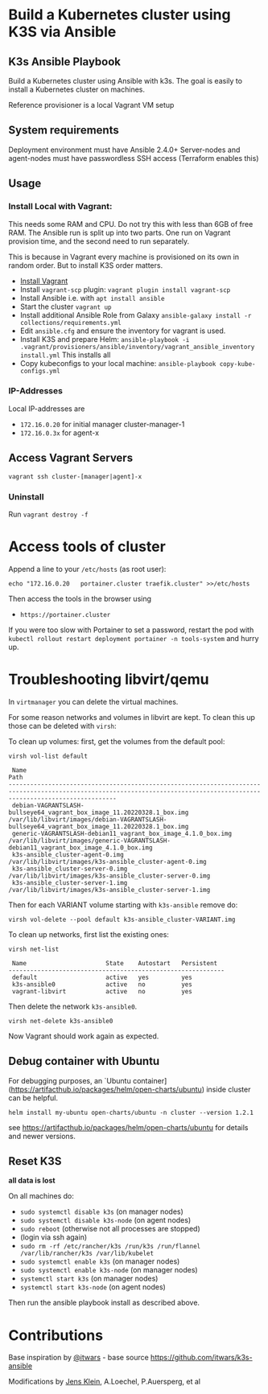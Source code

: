 # Build a Kubernetes cluster using K3S via Ansible

## K3s Ansible Playbook

Build a Kubernetes cluster using Ansible with k3s.
The goal is easily to install a Kubernetes cluster on machines.

Reference provisioner is a local Vagrant VM setup

## System requirements

Deployment environment must have Ansible 2.4.0+
Server-nodes and agent-nodes must have passwordless SSH access (Terraform enables this)

## Usage

### Install Local with Vagrant:

This needs some RAM and CPU.
Do not try this with less than 6GB of free RAM.
The Ansible run is split up into two parts.
One run on Vagrant provision time, and the second need to run separately.

This is because in Vagrant every machine is provisioned on its own in random order.
But to install K3S order matters.

- [Install Vagrant](https://www.vagrantup.com/docs/installation)
- Install `vagrant-scp` plugin: ```vagrant plugin install vagrant-scp```
- Install Ansible i.e. with `apt install ansible`
- Start the cluster `vagrant up`
- Install additional Ansible Role from Galaxy `ansible-galaxy install -r collections/requirements.yml`
- Edit `ansible.cfg` and ensure the inventory for vagrant is used.
- Install K3S and prepare Helm: `ansible-playbook -i .vagrant/provisioners/ansible/inventory/vagrant_ansible_inventory install.yml`
  This installs all
- Copy kubeconfigs to your local machine: `ansible-playbook copy-kube-configs.yml`

### IP-Addresses

Local IP-addresses are

- `172.16.0.20` for initial manager cluster-manager-1
- `172.16.0.3x` for agent-x

## Access Vagrant Servers

```shell
vagrant ssh cluster-[manager|agent]-x
```

### Uninstall

Run `vagrant destroy -f`

# Access tools of cluster

Append a line to your `/etc/hosts` (as root user):

```shell
echo "172.16.0.20	portainer.cluster traefik.cluster" >>/etc/hosts
```

Then access the tools in the browser using

- `https://portainer.cluster`

If you were too slow with Portainer to set a password, restart the pod with `kubectl rollout restart deployment portainer -n tools-system` and hurry up.


# Troubleshooting libvirt/qemu

In `virtmanager` you can delete the virtual machines.

For some reason networks and volumes in libvirt are kept.
To clean this up those can be deleted with `virsh`:

To clean up volumes: first, get the volumes from the default pool:
```
virsh vol-list default

 Name                                                                     Path
--------------------------------------------------------------------------------------------------------------------------------------------------------------------------
 debian-VAGRANTSLASH-bullseye64_vagrant_box_image_11.20220328.1_box.img   /var/lib/libvirt/images/debian-VAGRANTSLASH-bullseye64_vagrant_box_image_11.20220328.1_box.img
 generic-VAGRANTSLASH-debian11_vagrant_box_image_4.1.0_box.img            /var/lib/libvirt/images/generic-VAGRANTSLASH-debian11_vagrant_box_image_4.1.0_box.img
 k3s-ansible_cluster-agent-0.img                                          /var/lib/libvirt/images/k3s-ansible_cluster-agent-0.img
 k3s-ansible_cluster-server-0.img                                         /var/lib/libvirt/images/k3s-ansible_cluster-server-0.img
 k3s-ansible_cluster-server-1.img                                         /var/lib/libvirt/images/k3s-ansible_cluster-server-1.img

```

Then for each VARIANT volume starting with `k3s-ansible` remove do:

```
virsh vol-delete --pool default k3s-ansible_cluster-VARIANT.img
```

To clean up networks, first list the existing ones:

```
virsh net-list

 Name                      State    Autostart   Persistent
------------------------------------------------------------
 default                   active   yes         yes
 k3s-ansible0              active   no          yes
 vagrant-libvirt           active   no          yes

```

Then delete the network `k3s-ansible0`.

```
virsh net-delete k3s-ansible0
```

Now Vagrant should work again as expected.


## Debug container with Ubuntu

For debugging purposes, an `Ubuntu container](https://artifacthub.io/packages/helm/open-charts/ubuntu) inside cluster can be helpful.

```shell
helm install my-ubuntu open-charts/ubuntu -n cluster --version 1.2.1
```
see https://artifacthub.io/packages/helm/open-charts/ubuntu for details and newer versions.

## Reset K3S

**all data is lost**

On all machines do:

- `sudo systemctl disable k3s` (on manager nodes)
- `sudo systemctl disable k3s-node` (on agent nodes)
- `sudo reboot` (otherwise not all processes are stopped)
- (login via ssh again)
- `sudo rm -rf /etc/rancher/k3s /run/k3s /run/flannel /var/lib/rancher/k3s /var/lib/kubelet`
- `sudo systemctl enable k3s` (on manager nodes)
- `sudo systemctl enable k3s-node` (on manager nodes)
- `systemctl start k3s` (on manager nodes)
- `systemctl start k3s-node` (on agent nodes)

Then run the ansible playbook install as described above.

# Contributions

Base inspiration by [@itwars](https://github.com/itwars) - base source <https://github.com/itwars/k3s-ansible>

Modifications by [Jens Klein](https://github.com/jensens), A.Loechel, P.Auersperg, et al
